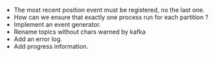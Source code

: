 * The most recent position event must be registered, no the last one. 
* How can we ensure that exactly one process run for each partition ?
* Implement an event generator.
* Rename topics without chars warned by kafka
* Add an error log.
* Add progress information.
